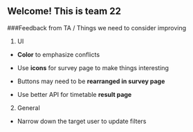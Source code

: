 ## **Welcome!** This is team 22

###Feedback from TA / Things we need to consider improving

1. UI

  * **Color** to emphasize conflicts

  * Use **icons** for survey page to make things interesting

  * Buttons may need to be **rearranged in survey page**

  * Use better API for timetable **result page**


2. General

  * Narrow down the target user to update filters
